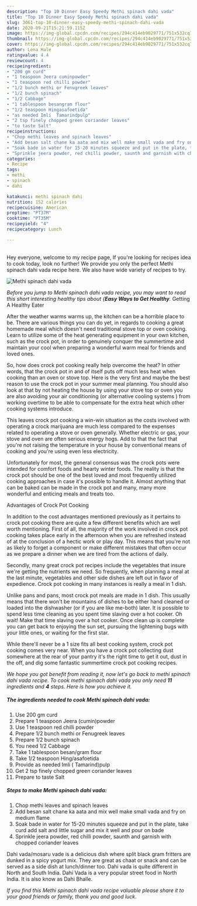 ```yaml
---
description: "Top 10 Dinner Easy Speedy Methi spinach dahi vada"
title: "Top 10 Dinner Easy Speedy Methi spinach dahi vada"
slug: 3061-top-10-dinner-easy-speedy-methi-spinach-dahi-vada
date: 2020-09-21T15:21:59.115Z
image: https://img-global.cpcdn.com/recipes/294c414eb9029771/751x532cq70/methi-spinach-dahi-vada-recipe-main-photo.jpg
thumbnail: https://img-global.cpcdn.com/recipes/294c414eb9029771/751x532cq70/methi-spinach-dahi-vada-recipe-main-photo.jpg
cover: https://img-global.cpcdn.com/recipes/294c414eb9029771/751x532cq70/methi-spinach-dahi-vada-recipe-main-photo.jpg
author: Lena Hale
ratingvalue: 4.4
reviewcount: 4
recipeingredient:
- "200 gm curd"
- "1 teaspoon Jeera cuminpowder"
- "1 teaspoon red chilli powder"
- "1/2 bunch methi or Fenugreek leaves"
- "1/2 bunch spinach"
- "1/2 Cabbage"
- "1 tablespoon besangram flour"
- "1/2 teaspoon Hingasafoetida"
- "as needed Imli  Tamarindpulp"
- "2 tsp finely chopped green coriander leaves"
- "to taste Salt"
recipeinstructions:
- "Chop methi leaves and spinach leaves"
- "Add besan salt chane ka aata and mix well make small vada and fry on medium flame"
- "Soak bade in water for 15-20 minutes squeeze and put in the plate, take curd add salt and little sugar and mix it well and pour on bade"
- "Sprinkle jeera powder, red chilli powder, saunth and garnish with chopped coriander leaves"
categories:
- Recipe
tags:
- methi
- spinach
- dahi

katakunci: methi spinach dahi 
nutrition: 152 calories
recipecuisine: American
preptime: "PT37M"
cooktime: "PT35M"
recipeyield: "4"
recipecategory: Lunch

---
```

<br>
Hey everyone, welcome to my recipe page, If you're looking for recipes idea to cook today, look no further! We provide you only the perfect Methi spinach dahi vada recipe here. We also have wide variety of recipes to try.
<br>


![Methi spinach dahi vada](https://img-global.cpcdn.com/recipes/294c414eb9029771/751x532cq70/methi-spinach-dahi-vada-recipe-main-photo.jpg)

<i>Before you jump to Methi spinach dahi vada recipe, you may want to read this short interesting healthy tips about {<strong>Easy Ways to Get Healthy</strong>.</i>
Getting A Healthy Eater


After the weather warms warms up, the kitchen can be a horrible place to be. There are various things you can do yet, in regards to cooking a great homemade meal which doesn't need traditional stove top or oven cooking. Learn to utilize some of the heat generating equipment in your own kitchen, such as the crock pot, in order to genuinely conquer the summertime and maintain your cool when preparing a wonderful warm meal for friends and loved ones.

So, how does crock pot cooking really help overcome the heat? In other words, that the crock pot in and of itself puts off much less heat when cooking than an oven or stove top. Here is the very first and maybe the best reason to use the crock pot in your summer meal planning. You should also look at that by not heating the house by using your stove top or oven you are also avoiding your air conditioning (or alternative cooling systems ) from working overtime to be able to compensate for the extra heat which other cooking systems introduce.

This leaves crock pot cooking a win-win situation as the costs involved with operating a crock marijuana are much less compared to the expenses related to operating a stove or oven generally. Whether electric or gas, your stove and oven are often serious energy hogs. Add to that the fact that you're not raising the temperature in your house by conventional means of cooking and you're using even less electricity.

Unfortunately for most, the general consensus was the crock pots were intended for comfort foods and hearty winter foods.  The reality is that the crock pot should be one of the best loved and most frequently utilized cooking approaches in case it's possible to handle it.  Almost anything that can be baked can be made in the crock pot and many, many more wonderful and enticing meals and treats too.

Advantages of Crock Pot Cooking

In addition to the cost advantages mentioned previously as it pertains to crock pot cooking there are quite a few different benefits which are well worth mentioning. First of all, the majority of the work involved in crock pot cooking takes place early in the afternoon when you are refreshed instead of at the conclusion of a hectic work or play day. This means that you're not as likely to forget a component or make different mistakes that often occur as we prepare a dinner when we are tired from the actions of daily.

Secondly, many great crock pot recipes include the vegetables that insure we're getting the nutrients we need. So frequently, when planning a meal at the last minute, vegetables and other side dishes are left out in favor of expedience. Crock pot cooking in many instances is really a meal in 1 dish.

 Unlike pans and pans, most crock pot meals are made in 1 dish. This usually means that there won't be mountains of dishes to be either hand cleaned or loaded into the dishwasher (or if you are like me-both) later. It is possible to spend less time cleaning as you spent time slaving over a hot cooker. Oh wait! Make that time slaving over a hot cooker. Once clean up is complete you can get back to enjoying the sun set, pursuing the lightening bugs with your little ones, or waiting for the first star.

While there'll never be a 1 size fits all best cooking system, crock pot cooking comes very near. When you have a crock pot collecting dust somewhere at the rear of your pantry it's the right time to get it out, dust in the off, and dig some fantastic summertime crock pot cooking recipes.


<i>We hope you got benefit from reading it, now let's go back to methi spinach dahi vada recipe. To cook methi spinach dahi vada you only need <strong>11</strong> ingredients and <strong>4</strong> steps. Here is how you achieve it.
</i>

##### The ingredients needed to cook Methi spinach dahi vada:

1. Use 200 gm curd
1. Prepare 1 teaspoon Jeera (cumin)powder
1. Use 1 teaspoon red chilli powder
1. Prepare 1/2 bunch methi or Fenugreek leaves
1. Prepare 1/2 bunch spinach
1. You need 1/2 Cabbage
1. Take 1 tablespoon besan/gram flour
1. Take 1/2 teaspoon Hing/asafoetida
1. Provide as needed Imli ( Tamarind)pulp
1. Get 2 tsp finely chopped green coriander leaves
1. Prepare to taste Salt


##### Steps to make Methi spinach dahi vada:

1. Chop methi leaves and spinach leaves
1. Add besan salt chane ka aata and mix well make small vada and fry on medium flame
1. Soak bade in water for 15-20 minutes squeeze and put in the plate, take curd add salt and little sugar and mix it well and pour on bade
1. Sprinkle jeera powder, red chilli powder, saunth and garnish with chopped coriander leaves


Dahi vada/mosaru vade is a delicious dish where split black gram fritters are dunked in a spicy yogurt mix. They are great as chaat or snack and can be served as a side dish at lunch/dinner too. Dahi vada is quite different in North and South India. Dahi Vada is a very popular street food in North India. It is also know as Dahi Bhalle. 

<i>If you find this Methi spinach dahi vada recipe valuable please share it to your good friends or family, thank you and good luck.</i>
